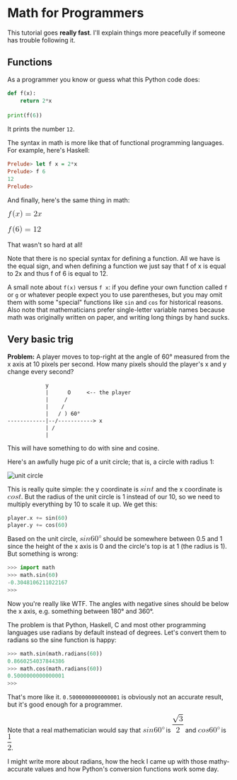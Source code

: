 # Math for Programmers

This tutorial goes **really fast**. I'll explain things more peacefully
if someone has trouble following it.

## Functions

As a programmer you know or guess what this Python code does:

```python
def f(x):
    return 2*x

print(f(6))
```

It prints the number `12`.

The syntax in math is more like that of functional programming
languages. For example, here's Haskell:

```haskell
Prelude> let f x = 2*x
Prelude> f 6
12
Prelude>
```

And finally, here's the same thing in math:

![math:f(x)=2x][]

![math:f(6)=12][]

That wasn't so hard at all!

Note that there is no special syntax for defining a function. All we have is the
equal sign, and when defining a function we just say that f of x is equal to 2x
and thus f of 6 is equal to 12.

A small note about `f(x)` versus `f x`: if you define your own function called
`f` or `g` or whatever people expect you to use parentheses, but you may omit
them with some "special" functions like `sin` and `cos` for historical reasons.
Also note that mathematicians prefer single-letter variable names because math
was originally written on paper, and writing long things by hand sucks.

## Very basic trig

**Problem:** A player moves to top-right at the angle of 60° measured from the
x axis at 10 pixels per second. How many pixels should the player's x and y
change every second?


```
            y
            |      O     <-- the player
            |     /
            |    /
            |   / ) 60°
------------|--/-----------> x
            | /
            |
```

This will have something to do with sine and cosine.

Here's an awfully huge pic of a unit circle; that is, a circle with radius 1:

![unit circle](https://upload.wikimedia.org/wikipedia/commons/thumb/8/8f/Unit_circle.svg/1200px-Unit_circle.svg.png)

This is really quite simple: the y coordinate is ![math:sin t][] and the x
coordinate is ![math:cos t][]. But the radius of the unit circle is 1 instead of
our 10, so we need to multiply everything by 10 to scale it up. We get this:

```python
player.x += sin(60)
player.y += cos(60)
```

Based on the unit circle, ![math:sin 60\degree][] should be somewhere between
0.5 and 1 since the height of the x axis is 0 and the circle's top is at 1 (the
radius is 1). But something is wrong:

```python
>>> import math
>>> math.sin(60)
-0.3048106211022167
>>>
```

Now you're really like WTF. The angles with negative sines should be below the
x axis, e.g. something between 180° and 360°.

The problem is that Python, Haskell, C and most other programming languages use
radians by default instead of degrees. Let's convert them to radians so the sine
function is happy:

```python
>>> math.sin(math.radians(60))
0.8660254037844386
>>> math.cos(math.radians(60))
0.5000000000000001
>>> 
```

That's more like it. `0.5000000000000001` is obviously not an accurate result,
but it's good enough for a programmer.

Note that a real mathematician would say that ![math:sin 60\degree][] is
![math:\frac{\sqrt{3}}{2}][] and ![math:cos 60\degree][] is ![math:\frac{1}{2}][].

I might write more about radians, how the heck I came up with those
mathy-accurate values and how Python's conversion functions work some day.

[math:f(x)=2x]: images/math/080320743c76f725cd1f62a2c774c4e6.gif
[math:f(6)=12]: images/math/152e1ca519e8fcf69c2dbda118348af2.gif
[math:sin t]: images/math/4bef84af92c080b1dd5810aa1ff1e111.gif
[math:cos t]: images/math/ac060123e538a131576fa9b46b49023a.gif
[math:sin 60\degree]: images/math/99021296b3e6d167fba3f2c131dd099f.gif
[math:sin 60\degree]: images/math/99021296b3e6d167fba3f2c131dd099f.gif
[math:\frac{\sqrt{3}}{2}]: images/math/aed430fdf4c64058b58e05bf9ccbbbde.gif
[math:cos 60\degree]: images/math/e52e3fccf3147a91a7d433d5eea86eaf.gif
[math:\frac{1}{2}]: images/math/93b05c90d14a117ba52da1d743a43ab1.gif
